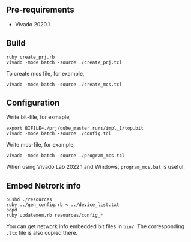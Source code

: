 
## Pre-requirements

- Vivado 2020.1

## Build

```
ruby create_prj.rb
vivado -mode batch -source ./create_prj.tcl
```

To create mcs file, for example,

```
vivado -mode batch -source ./create_mcs.tcl
```


## Configuration

Write bit-file, for exmaple,

```
export BIFILE=./prj/qube_master.runs/impl_1/top.bit
vivado -mode batch -source ./config.tcl
```

Write mcs-file, for example,

```
vivado -mode batch -source ./program_mcs.tcl
```

When using Vivado Lab 2022.1 and Windows, `program_mcs.bat` is useful.

## Embed Netrork info

```
pushd ./resources
ruby ../gen_config.rb < ../device_list.txt
popd
ruby updatemem.rb resources/config_*
```

You can get network info embedded bit files in `bin/`. The corresponding `.ltx` file is also copied there.
